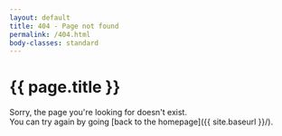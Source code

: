 ```yaml
---
layout: default
title: 404 - Page not found
permalink: /404.html
body-classes: standard
---
```

# {{ page.title }}

Sorry, the page you're looking for doesn't exist.
<br>
You can try again by going [back to the homepage]({{ site.baseurl }}/).

